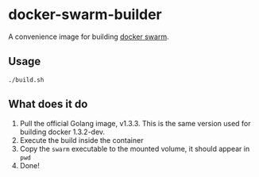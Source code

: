 # docker-swarm-builder

A convenience image for building [docker swarm](https://github.com/docker/swarm/).

## Usage
`./build.sh`

## What does it do
1. Pull the official Golang image, v1.3.3. This is the same version used for building docker 1.3.2-dev.
2. Execute the build inside the container
3. Copy the `swarm` executable to the mounted volume, it should appear in `pwd`
4. Done!
